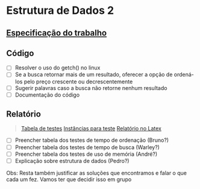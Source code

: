 # Estrutura de Dados 2
## [Especificação do trabalho](https://www.dropbox.com/s/ntrp4mpx9c71560/Trabalho.pdf?dl=0)
## Código
- [ ] Resolver o uso do getch() no linux
- [ ] Se a busca retornar mais de um resultado, oferecer a opção de ordená-los pelo preço crescente ou decrescentemente
- [ ] Sugerir palavras caso a busca não retorne nenhum resultado
- [ ] Documentação do código

## Relatório
>[Tabela de testes](https://docs.google.com/spreadsheets/d/1U0UiAPu_vbdG1WgQ8LS1ya7qZttxtf49gbAMWa574xY/edit?usp=sharing)
>[Instâncias para teste](https://www.dropbox.com/s/qry7ahw1ieqgu8l/instancias.rar?dl=0)
>[Relatório no Latex](https://pt.sharelatex.com/project/5965110ffbe6df794a9e4715)

- [ ] Preencher tabela dos testes de tempo de ordenação (Bruno?)
- [ ] Preencher tabela dos testes de tempo de busca (Warley?)
- [ ] Preencher tabela dos testes de uso de memória (André?)
- [ ] Explicação sobre estrutura de dados (Pedro?)

Obs: Resta também justificar as soluções que encontramos e falar o que cada um fez. Vamos ter que decidir isso em grupo